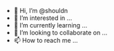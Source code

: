 - 👋 Hi, I’m @shouldn
- 👀 I’m interested in ...
- 🌱 I’m currently learning ...
- 💞️ I’m looking to collaborate on ...
- 📫 How to reach me ...

<!---
shouldn/shouldn is a ✨ special ✨ repository because its `README.md` (this file) appears on your GitHub profile.
You can click the Preview link to take a look at your changes.
--->
